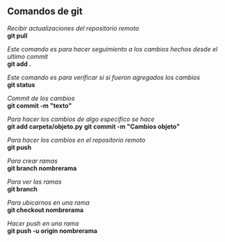 ## Comandos de git

*Recibir actualizaciones del repositorio remoto*  
__git pull__

*Este comando es para hacer seguimiento a los cambios hechos desde el ultimo commit*  
__git add .__

*Este comando es para verificar si si fueron agregados los cambios*  
__git status__

*Commit de los cambios*  
__git commit -m "texto"__

*Para hacer los cambios de algo especifico se hace*  
__git add carpeta/objeto.py__
__git commit -m "Cambios objeto"__

*Para hacer los cambios en el repositorio remoto*  
__git push__

*Para crear ramas*  
__git branch nombrerama__

*Para ver las ramas*  
__git branch__

*Para ubicarnos en una rama*  
__git checkout nombrerama__

*Hacer push en una rama*  
__git push -u origin nombrerama__

